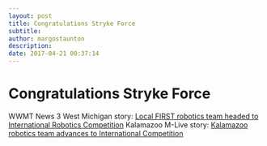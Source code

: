 ```yaml
---
layout: post
title: Congratulations Stryke Force
subtitle:
author: margostaunton
description:
date: 2017-04-21 00:37:14
---
```


# Congratulations Stryke Force

WWMT News 3 West Michigan story: [Local FIRST robotics team headed to International Robotics Competition](http://wwmt.com/news/local/local-first-robotics-team-headed-to-international-robotics-competition) Kalamazoo M-Live story: [Kalamazoo robotics team advances to International Competition](http://www.mlive.com/news/kalamazoo/index.ssf/2017/04/kalamazoo_robotics_team_advanc.html)

